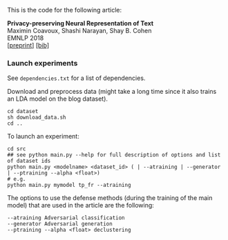 
This is the code for the following article:

**Privacy-preserving Neural Representation of Text**  
Maximin Coavoux, Shashi Narayan, Shay B. Cohen  
EMNLP 2018  
[[preprint]](https://arxiv.org/abs/1808.09408) [[bib]](emnlp2018.bib)


### Launch experiments

See `dependencies.txt` for a list of dependencies.

Download and preprocess data (might take a long time since it also trains an LDA model on the blog dataset).

    cd dataset
    sh download_data.sh
    cd ..

To launch an experiment:

    cd src
    ## see python main.py --help for full description of options and list of dataset ids
    python main.py <modelname> <dataset_id> ( | --atraining | --generator | --ptraining --alpha <float>)
    # e.g.
    python main.py mymodel tp_fr --atraining 

The options to use the defense methods (during the training of the main model) that are used in the article are the following:

    --atraining Adversarial classification
    --generator Adversarial generation
    --ptraining --alpha <float> declustering


